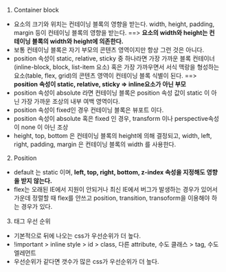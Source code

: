 1. Container block

- 요소의 크기와 위치는 컨테이닝 블록의 영향을 받는다. width, height, padding, margin 등이 컨테이닝 블록의 영향을 받는다. ==> **요소의 width와 height는 컨테이닝 블록의 width와 height에 의존한다.**
- 보통 컨테이닝 블록은 자기 부모의 콘텐츠 영역이지만 항상 그런 것은 아니다.
- position 속성이 static, relative, sticky 중 하나라면 가장 가까운 블록 컨테이너(inline-block, block, list-item 요소) 혹은 가장 가까우면서 서식 맥랑을 형성하는 요소(table, flex, grid)의 콘텐츠 영역이 컨테이닝 블록 식별이 된다. ==> **position 속성이 static, relative, sticky => inline요소가 아닌 부모**
- position 속성이 absolute 라면 컨테이닝 블록은 position 속성 값이 static 이 아닌 가장 가까운 조상의 내부 여백 영역이다.
- position 속성이 fixed인 경우 컨테이닝 블록은 뷰포트 이다.
- position 속성이 absolute 혹은 fixed 인 경우, transform 이나 perspective속성이 none 이 아닌 조상
- height, top, bottom 은 컨테이닝 블록의 height에 의해 결정되고, width, left, right, padding, margin 은 컨테이닝 블록의 width 를 사용한다.

2. Position

- default 는 static 이며, **left, top, right, bottom, z-index 속성을 지정해도 영향을 받지 않는다.**
- flex는 오래된 IE에서 지원이 안되거나 최신 IE에서 버그가 발생하는 경우가 있어서 가운데 정렬할 때 flex를 안쓰고 position, transition, transoform을 이용해야 하는 경우가 있다.

3. 태그 우선 순위

- 기본적으로 뒤에 나오는 css가 우선순위가 더 높다.
- !important > inline style > id > class, 다른 attribute, 수도 클래스 > tag, 수도 엘레먼트
- 우선순위가 같다면 갯수가 많은 css가 우선순위가 더 높다.
